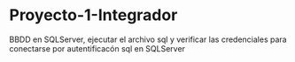 # Proyecto-1-Integrador
BBDD en SQLServer, ejecutar el archivo sql y verificar las credenciales para conectarse por autentificacón sql en SQLServer
